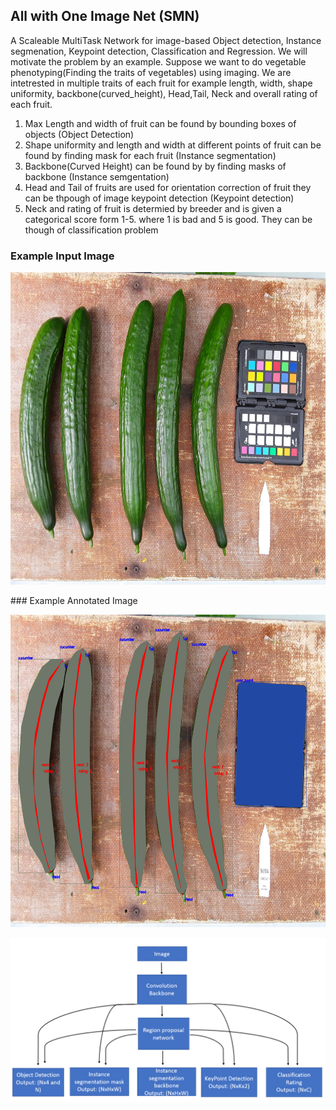 ## All with One Image Net (SMN)

A Scaleable MultiTask Network for image-based Object detection, Instance segmenation, Keypoint detection, Classification and Regression. 
We will motivate the problem by an example. Suppose we want to do vegetable phenotyping(Finding the traits of vegetables) using imaging. We are intetrested in multiple traits of each fruit for example length, width, shape uniformity, backbone(curved_height), Head,Tail, Neck and overall rating of each fruit. 
1) Max Length and width of fruit can be found by bounding boxes of objects (Object Detection)
2) Shape uniformity and length and width at different points of fruit can be found by finding mask for each fruit (Instance segmentation)
3) Backbone(Curved Height) can be found by by finding masks of backbone (Instance semgentation)
4) Head and Tail of fruits are used for orientation correction of fruit  they can be thpough of image keypoint detection (Keypoint detection)
5) Neck and rating of fruit is determied by breeder and is given a categorical score form 1-5. where 1 is bad and 5 is good. They can be though of classification problem
### Example Input Image
  <p align="center">
    <img src="figs/img.png" alt="animated" width=700 height=500 />
  </p>
### Example Annotated Image
  <p align="center">
    <img src="figs/ann_input.png" alt="animated" width=700 height=500 />
  </p>


  <p align="center">
    <img src="figs/multitask.png" alt="animated",width=500,height=500 />
  </p>

